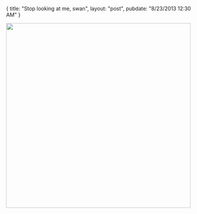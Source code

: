 {
   title: "Stop looking at me, swan",
   layout: "post",
   pubdate: "8/23/2013 12:30 AM"
}


<div>
<a href="/static/images/black-swan.jpg"><img width="500" src="/static/images/black-swan.jpg"></a>
</div>

<br>
<br>
